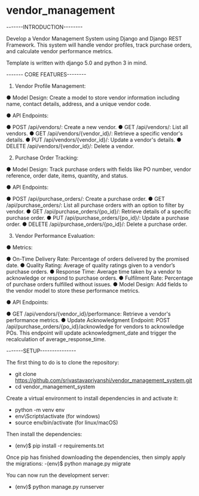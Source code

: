 # vendor_management

-------INTRODUCTION--------

Develop a Vendor Management System using Django and Django REST Framework. This
system will handle vendor profiles, track purchase orders, and calculate vendor performance
metrics.

Template is written with django 5.0 and python 3 in mind.

------- CORE FEATURES--------

1. Vendor Profile Management:
   
● Model Design: Create a model to store vendor information including name, contact
details, address, and a unique vendor code.

● API Endpoints:

● POST /api/vendors/: Create a new vendor.
● GET /api/vendors/: List all vendors.
● GET /api/vendors/{vendor_id}/: Retrieve a specific vendor's details.
● PUT /api/vendors/{vendor_id}/: Update a vendor's details.
● DELETE /api/vendors/{vendor_id}/: Delete a vendor.

2. Purchase Order Tracking:
   
● Model Design: Track purchase orders with fields like PO number, vendor reference,
order date, items, quantity, and status.

● API Endpoints:

● POST /api/purchase_orders/: Create a purchase order.
● GET /api/purchase_orders/: List all purchase orders with an option to filter by
vendor.
● GET /api/purchase_orders/{po_id}/: Retrieve details of a specific purchase order.
● PUT /api/purchase_orders/{po_id}/: Update a purchase order.
● DELETE /api/purchase_orders/{po_id}/: Delete a purchase order.

3. Vendor Performance Evaluation:
   
● Metrics:

● On-Time Delivery Rate: Percentage of orders delivered by the promised date.
● Quality Rating: Average of quality ratings given to a vendor’s purchase orders.
● Response Time: Average time taken by a vendor to acknowledge or respond to
purchase orders.
● Fulfilment Rate: Percentage of purchase orders fulfilled without issues.
● Model Design: Add fields to the vendor model to store these performance metrics.

● API Endpoints:

● GET /api/vendors/{vendor_id}/performance: Retrieve a vendor's performance
metrics.
● Update Acknowledgment Endpoint:
POST /api/purchase_orders/{po_id}/acknowledge for vendors to acknowledge
POs. This endpoint will update acknowledgment_date and trigger the recalculation
of average_response_time.

-------SETUP---------------

The first thing to do is to clone the repository:

- git clone https://github.com/srivastavapriyanshi/vendor_management_system.git
- cd vendor_management_system

Create a virtual environment to install dependencies in and activate it:

- python -m venv env
- env\Scripts\activate (for windows) 
- source env/bin/activate (for linux/macOS)

Then install the dependencies:

- (env)$ pip install -r requirements.txt

Once pip has finished downloading the dependencies, then simply apply the migrations:
-(env)$ python manage.py migrate

You can now run the development server:
- (env)$ python manage.py runserver
